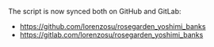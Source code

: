 The script is now synced both on GitHub and GitLab:

- https://github.com/lorenzosu/rosegarden_yoshimi_banks
- https://gitlab.com/lorenzosu/rosegarden_yoshimi_banks
